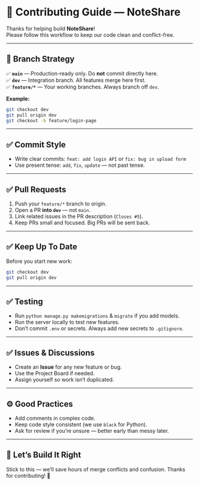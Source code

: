 # 📑 Contributing Guide — NoteShare

Thanks for helping build **NoteShare**!  
Please follow this workflow to keep our code clean and conflict-free.

---

## 🚩 Branch Strategy

✅ **`main`** — Production-ready only. Do **not** commit directly here.  
✅ **`dev`** — Integration branch. All features merge here first.  
✅ **`feature/*`** — Your working branches. Always branch off `dev`.

**Example:**  
```bash
git checkout dev
git pull origin dev
git checkout -b feature/login-page
````

---

## ✅ Commit Style

* Write clear commits: `feat: add login API` or `fix: bug in upload form`
* Use present tense: `add`, `fix`, `update` — not past tense.

---

## ✅ Pull Requests

1. Push your `feature/*` branch to origin.
2. Open a PR **into `dev`** — not `main`.
3. Link related issues in the PR description (`Closes #5`).
4. Keep PRs small and focused. Big PRs will be sent back.

---

## ✅ Keep Up To Date

Before you start new work:

```bash
git checkout dev
git pull origin dev
```

---

## ✅ Testing

* Run `python manage.py makemigrations` & `migrate` if you add models.
* Run the server locally to test new features.
* Don’t commit `.env` or secrets. Always add new secrets to `.gitignore`.

---

## ✅ Issues & Discussions

* Create an **Issue** for any new feature or bug.
* Use the Project Board if needed.
* Assign yourself so work isn’t duplicated.

---

## ⚙️ Good Practices

* Add comments in complex code.
* Keep code style consistent (we use `black` for Python).
* Ask for review if you’re unsure — better early than messy later.

---

## 🤝 Let’s Build It Right

Stick to this — we’ll save hours of merge conflicts and confusion.
Thanks for contributing! 🙌
